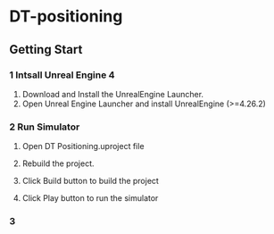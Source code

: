 # DT-positioning
## Getting Start
### 1 Intsall Unreal Engine 4
1. Download and Install the UnrealEngine Launcher.
2. Open Unreal Engine Launcher and install UnrealEngine (>=4.26.2)
### 2 Run Simulator
1. Open DT Positioning.uproject file

2. Rebuild the project. 

3. Click Build button to build the project

4. Click Play button to run the simulator
### 3 

